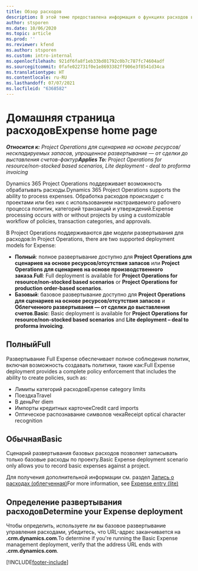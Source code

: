 ```yaml
---
title: Обзор расходов
description: В этой теме предоставлена информация о функциях расходов в Project Operations.
author: stsporen
ms.date: 10/06/2020
ms.topic: article
ms.prod: ''
ms.reviewer: kfend
ms.author: stsporen
ms.custom: intro-internal
ms.openlocfilehash: 921df6fa8f1eb33bd01792c0b7c787fc74604adf
ms.sourcegitcommit: 0fafe022731f0e1e8693382ff906e3f8541d34ca
ms.translationtype: HT
ms.contentlocale: ru-RU
ms.lasthandoff: 07/07/2021
ms.locfileid: "6368582"
---
```

# <a name="expense-home-page"></a><span data-ttu-id="4baf8-103">Домашняя страница расходов</span><span class="sxs-lookup"><span data-stu-id="4baf8-103">Expense home page</span></span>

<span data-ttu-id="4baf8-104">_**Относится к:** Project Operations для сценариев на основе ресурсов/нескладируемых запасов, упрощенное развертывание — от сделки до выставления счетов-фактур_</span><span class="sxs-lookup"><span data-stu-id="4baf8-104">_**Applies To:** Project Operations for resource/non-stocked based scenarios, Lite deployment - deal to proforma invoicing_</span></span>


<span data-ttu-id="4baf8-105">Dynamics 365 Project Operations поддерживает возможность обрабатывать расходы.</span><span class="sxs-lookup"><span data-stu-id="4baf8-105">Dynamics 365 Project Operations supports the ability to process expenses.</span></span> <span data-ttu-id="4baf8-106">Обработка расходов происходит с проектами или без них с использованием настраиваемого рабочего процесса политик, категорий транзакций и утверждений.</span><span class="sxs-lookup"><span data-stu-id="4baf8-106">Expense processing occurs with or without projects by using a customizable workflow of policies, transaction categories, and approvals.</span></span>

<span data-ttu-id="4baf8-107">В Project Operations поддерживаются две модели развертывания для расходов:</span><span class="sxs-lookup"><span data-stu-id="4baf8-107">In Project Operations, there are two supported deployment models for Expense:</span></span> 

- <span data-ttu-id="4baf8-108">**Полный**: полное развертывание доступно для **Project Operations для сценариев на основе ресурсов/отсутствия запасов** или **Project Operations для сценариев на основе производственного заказа**.</span><span class="sxs-lookup"><span data-stu-id="4baf8-108">**Full**: Full deployment is available for **Project Operations for resource/non-stocked based scenarios** or **Project Operations for production order-based scenarios**.</span></span>
- <span data-ttu-id="4baf8-109">**Базовый**: базовое развертывание доступно для **Project Operations для сценариев на основе ресурсов/отсутствия запасов** и **Облегченного развертывания — от сделки до выставления счетов**.</span><span class="sxs-lookup"><span data-stu-id="4baf8-109">**Basic**: Basic deployment is available for **Project Operations for resource/non-stocked based scenarios** and **Lite deployment – deal to proforma invoicing**.</span></span>

## <a name="full"></a><span data-ttu-id="4baf8-110">Полный</span><span class="sxs-lookup"><span data-stu-id="4baf8-110">Full</span></span> 
<span data-ttu-id="4baf8-111">Развертывание Full Expense обеспечивает полное соблюдения политик, включая возможность создавать политики, такие как:</span><span class="sxs-lookup"><span data-stu-id="4baf8-111">Full Expense deployment provides a complete policy enforcement that includes the ability to create policies, such as:</span></span>

  - <span data-ttu-id="4baf8-112">Лимиты категорий расходов</span><span class="sxs-lookup"><span data-stu-id="4baf8-112">Expense category limits</span></span>
  - <span data-ttu-id="4baf8-113">Поездка</span><span class="sxs-lookup"><span data-stu-id="4baf8-113">Travel</span></span>
  - <span data-ttu-id="4baf8-114">В день</span><span class="sxs-lookup"><span data-stu-id="4baf8-114">Per diem</span></span>
  - <span data-ttu-id="4baf8-115">Импорты кредитных карточек</span><span class="sxs-lookup"><span data-stu-id="4baf8-115">Credit card imports</span></span>
  - <span data-ttu-id="4baf8-116">Оптическое распознавание символов чека</span><span class="sxs-lookup"><span data-stu-id="4baf8-116">Receipt optical character recognition</span></span>

## <a name="basic"></a><span data-ttu-id="4baf8-117">Обычная</span><span class="sxs-lookup"><span data-stu-id="4baf8-117">Basic</span></span> 
<span data-ttu-id="4baf8-118">Сценарий развертывания базовых расходов позволяет записывать только базовые расходы по проекту.</span><span class="sxs-lookup"><span data-stu-id="4baf8-118">Basic Expense deployment scenario only allows you to record basic expenses against a project.</span></span> 

<span data-ttu-id="4baf8-119">Для получения дополнительной информации см. раздел [Запись о расходах (облегченная)](basic-expense.md)</span><span class="sxs-lookup"><span data-stu-id="4baf8-119">For more information, see [Expense entry (lite)](basic-expense.md)</span></span>

## <a name="determine-your-expense-deployment"></a><span data-ttu-id="4baf8-120">Определение развертывания расходов</span><span class="sxs-lookup"><span data-stu-id="4baf8-120">Determine your Expense deployment</span></span>
<span data-ttu-id="4baf8-121">Чтобы определить, используете ли вы базовое развертывание управления расходами, убедитесь, что URL-адрес заканчивается на **.crm.dynamics.com**.</span><span class="sxs-lookup"><span data-stu-id="4baf8-121">To determine if you're running the Basic Expense management deployment, verify that the address URL ends with **.crm.dynamics.com**.</span></span> 


[!INCLUDE[footer-include](../includes/footer-banner.md)]
